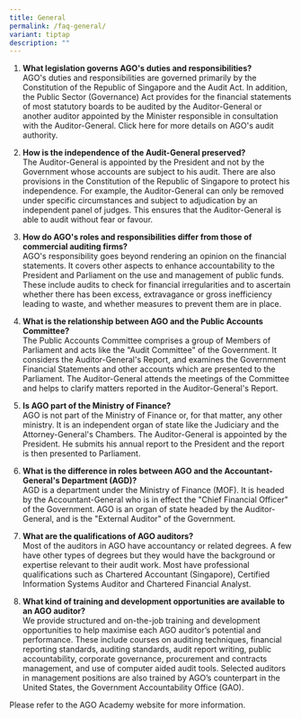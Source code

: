 ```yaml
---
title: General
permalink: /faq-general/
variant: tiptap
description: ""
---
```

<ol data-tight="true" class="tight"><li><p><strong>What legislation governs AGO's duties and responsibilities?</strong><br>AGO's duties and responsibilities are governed primarily by the Constitution of the Republic of Singapore and the Audit Act. In addition, the Public Sector (Governance) Act provides for the financial statements of most statutory boards to be audited by the Auditor-General or another auditor appointed by the Minister responsible in consultation with the Auditor-General. Click here for more details on AGO's audit authority.</p><p></p></li><li><p><strong>How is the independence of the Audit-General preserved?</strong><br>The Auditor-General is appointed by the President and not by the Government whose accounts are subject to his audit. There are also provisions in the Constitution of the Republic of Singapore to protect his independence. For example, the Auditor-General can only be removed under specific circumstances and subject to adjudication by an independent panel of judges. This ensures that the Auditor-General is able to audit without fear or favour.</p><p></p></li><li><p><strong>How do AGO's roles and responsibilities differ from those of commercial auditing firms?</strong><br>AGO's responsibility goes beyond rendering an opinion on the financial statements. It covers other aspects to enhance accountability to the President and Parliament on the use and management of public funds. These include audits to check for financial irregularities and to ascertain whether there has been excess, extravagance or gross inefficiency leading to waste, and whether measures to prevent them are in place.</p><p></p></li><li><p><strong>What is the relationship between AGO and the Public Accounts Committee?</strong><br>The Public Accounts Committee comprises a group of Members of Parliament and acts like the "Audit Committee" of the Government. It considers the Auditor-General's Report, and examines the Government Financial Statements and other accounts which are presented to the Parliament. The Auditor-General attends the meetings of the Committee and helps to clarify matters reported in the Auditor-General's Report.</p><p></p></li><li><p><strong>Is AGO part of the Ministry of Finance?</strong><br>AGO is not part of the Ministry of Finance or, for that matter, any other ministry. It is an independent organ of state like the Judiciary and the Attorney-General's Chambers. The Auditor-General is appointed by the President. He submits his annual report to the President and the report is then presented to Parliament.</p><p></p></li><li><p><strong>What is the difference in roles between AGO and the Accountant-General's Department (AGD)?</strong><br>AGD is a department under the Ministry of Finance (MOF). It is headed by the Accountant-General who is in effect the "Chief Financial Officer" of the Government. AGO is an organ of state headed by the Auditor-General, and is the "External Auditor" of the Government.</p><p></p></li><li><p><strong>What are the qualifications of AGO auditors?</strong><br>Most of the auditors in AGO have accountancy or related degrees. A few have other types of degrees but they would have the background or expertise relevant to their audit work. Most have professional qualifications such as Chartered Accountant (Singapore), Certified Information Systems Auditor and Chartered Financial Analyst.</p><p></p></li><li><p><strong>What kind of training and development opportunities are available to an AGO auditor?</strong><br>We provide structured and on-the-job training and development opportunities to help maximise each AGO auditor’s potential and performance. These include courses on auditing techniques, financial reporting standards, auditing standards, audit report writing, public accountability, corporate governance, procurement and contracts management, and use of computer aided audit tools. Selected auditors in management positions are also trained by AGO’s counterpart in the United States, the Government Accountability Office (GAO).</p></li></ol><p>Please refer to the AGO Academy website for more information.</p>